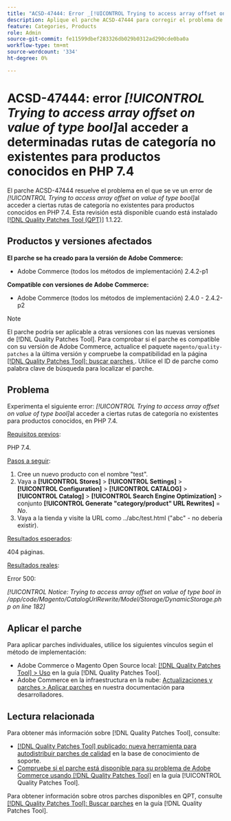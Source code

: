 ```yaml
---
title: "ACSD-47444: Error _[!UICONTROL Trying to access array offset on value of type bool]_ al acceder a determinadas rutas de categoría no existentes para productos conocidos en PHP 7.4"
description: Aplique el parche ACSD-47444 para corregir el problema de Adobe Commerce donde hay un error _[!UICONTROL Trying to access array offset on value of type bool]_ al acceder a ciertas rutas de categoría no existentes para productos conocidos, en PHP 7.4.
feature: Categories, Products
role: Admin
source-git-commit: fe11599dbef283326db029b0312ad290cde0ba0a
workflow-type: tm+mt
source-wordcount: '334'
ht-degree: 0%

---
```


# ACSD-47444: error _[!UICONTROL Trying to access array offset on value of type bool]_&#x200B;al acceder a determinadas rutas de categoría no existentes para productos conocidos en PHP 7.4

El parche ACSD-47444 resuelve el problema en el que se ve un error de _[!UICONTROL Trying to access array offset on value of type bool]_&#x200B;al acceder a ciertas rutas de categoría no existentes para productos conocidos en PHP 7.4. Esta revisión está disponible cuando está instalado [[!DNL Quality Patches Tool (QPT)]](https://experienceleague.adobe.com/en/docs/commerce-knowledge-base/kb/announcements/commerce-announcements/magento-quality-patches-released-new-tool-to-self-serve-quality-patches) 1.1.22.

## Productos y versiones afectados

**El parche se ha creado para la versión de Adobe Commerce:**
* Adobe Commerce (todos los métodos de implementación) 2.4.2-p1

**Compatible con versiones de Adobe Commerce:**
* Adobe Commerce (todos los métodos de implementación) 2.4.0 - 2.4.2-p2

>[!NOTE]
>
>El parche podría ser aplicable a otras versiones con las nuevas versiones de [!DNL Quality Patches Tool]. Para comprobar si el parche es compatible con su versión de Adobe Commerce, actualice el paquete `magento/quality-patches` a la última versión y compruebe la compatibilidad en la página [[!DNL Quality Patches Tool]: buscar parches ](https://experienceleague.adobe.com/tools/commerce-quality-patches/index.html). Utilice el ID de parche como palabra clave de búsqueda para localizar el parche.

## Problema

Experimenta el siguiente error: _[!UICONTROL Trying to access array offset on value of type bool]_&#x200B;al acceder a ciertas rutas de categoría no existentes para productos conocidos, en PHP 7.4.

<u>Requisitos previos</u>:

PHP 7.4.

<u>Pasos a seguir</u>:

1. Cree un nuevo producto con el nombre &quot;test&quot;.
1. Vaya a **[!UICONTROL Stores]** > **[!UICONTROL Settings]** > **[!UICONTROL Configuration]** > **[!UICONTROL CATALOG]** > **[!UICONTROL Catalog]** > **[!UICONTROL Search Engine Optimization]** > conjunto **[!UICONTROL Generate "category/product" URL Rewrites]** = _No_.
1. Vaya a la tienda y visite la URL como ../abc/test.html (&quot;abc&quot; - no debería existir).

<u>Resultados esperados</u>:

404 páginas.

<u>Resultados reales</u>:

Error 500:

_[!UICONTROL Notice: Trying to access array offset on value of type bool in /app/code/Magento/CatalogUrlRewrite/Model/Storage/DynamicStorage.php on line 182]_

## Aplicar el parche

Para aplicar parches individuales, utilice los siguientes vínculos según el método de implementación:

* Adobe Commerce o Magento Open Source local: [[!DNL Quality Patches Tool] > Uso](/help/tools/quality-patches-tool/usage.md) en la guía [!DNL Quality Patches Tool].
* Adobe Commerce en la infraestructura en la nube: [Actualizaciones y parches > Aplicar parches](https://experienceleague.adobe.com/docs/commerce-cloud-service/user-guide/develop/upgrade/apply-patches.html) en nuestra documentación para desarrolladores.

## Lectura relacionada

Para obtener más información sobre [!DNL Quality Patches Tool], consulte:

* [[!DNL Quality Patches Tool] publicado: nueva herramienta para autodistribuir parches de calidad](https://experienceleague.adobe.com/en/docs/commerce-knowledge-base/kb/announcements/commerce-announcements/magento-quality-patches-released-new-tool-to-self-serve-quality-patches) en la base de conocimiento de soporte.
* [Compruebe si el parche está disponible para su problema de Adobe Commerce usando [!DNL Quality Patches Tool]](/help/tools/quality-patches-tool/patches-available-in-qpt/check-patch-for-magento-issue-with-magento-quality-patches.md) en la guía [!UICONTROL Quality Patches Tool].


Para obtener información sobre otros parches disponibles en QPT, consulte [[!DNL Quality Patches Tool]: Buscar parches](https://experienceleague.adobe.com/tools/commerce-quality-patches/index.html) en la guía [!DNL Quality Patches Tool].
